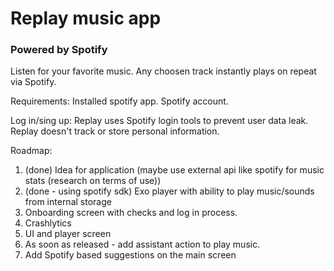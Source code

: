 # Replay music app
### Powered by Spotify

Listen for your favorite music.
Any choosen track instantly plays on repeat via Spotify.

Requirements:
Installed spotify app.
Spotify account.

Log in/sing up: 
Replay uses Spotify login tools to prevent user data leak. Replay doesn't track or store personal information.

Roadmap:
1. (done) Idea for application (maybe use external api like spotify for music stats (research on terms of use)) 
2. (done - using spotify sdk) Exo player with ability to play music/sounds from internal storage
3. Onboarding screen with checks and log in process.
4. Crashlytics
5. UI and player screen
6. As soon as released - add assistant action to play music.
7. Add Spotify based suggestions on the main screen
